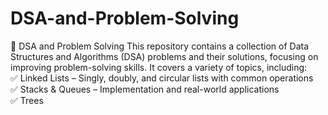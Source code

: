 # DSA-and-Problem-Solving
📌 DSA and Problem Solving
This repository contains a collection of Data Structures and Algorithms (DSA) problems and their solutions, focusing on improving problem-solving skills. It covers a variety of topics, including: <br>
✅ Linked Lists – Singly, doubly, and circular lists with common operations<br>
✅ Stacks & Queues – Implementation and real-world applications <br>
✅ Trees
